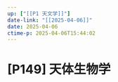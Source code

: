 ```yaml
---
up: ["[[P1 天文学]]"]
date-link: "[[2025-04-06]]"
date: 2025-04-06
ctime-p: 2025-04-06T15:44:02
---
```


# [P149] 天体生物学
